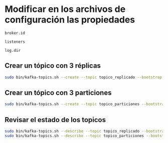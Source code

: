 # Modificar en los archivos de configuración las propiedades
```
broker.id

listeners

log.dir
```

## Crear un tópico con 3 réplicas

``` bash
sudo bin/kafka-topics.sh --create --topic topico_replicado --bootstrap-server localhost:9092 --replication-factor 3 --partitions 1
```

## Crear un tópico con 3 particiones

``` bash
sudo bin/kafka-topics.sh --create --topic topico_particiones --bootstrap-server localhost:9092 --replication-factor 1 --partitions 3
```


## Revisar el estado de los topicos
``` bash
sudo bin/kafka-topics.sh --describe --topic topico_replicado --bootstrap-server localhost:9092
sudo bin/kafka-topics.sh --describe --topic topico_particiones --bootstrap-server localhost:9092
```